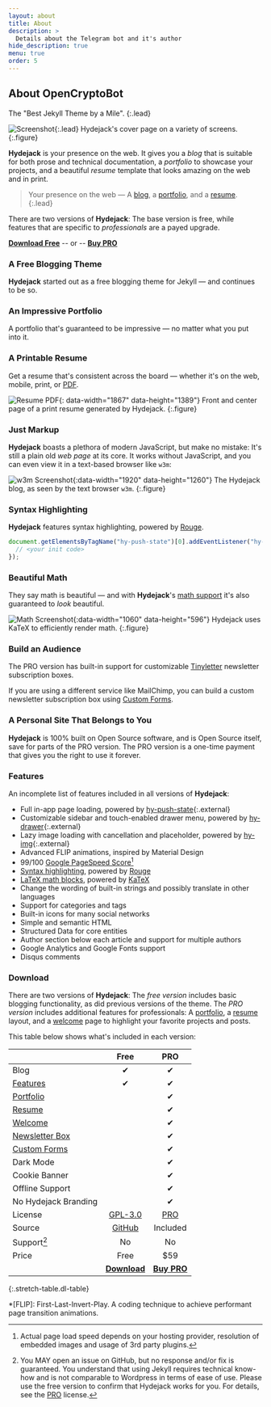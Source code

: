 ```yaml
---
layout: about
title: About
description: >
  Details about the Telegram bot and it's author
hide_description: true
menu: true
order: 5
---
```


## About OpenCryptoBot

The "Best Jekyll Theme by a Mile".
{:.lead}

![Screenshot](assets/img/blog/hydejack-8.png){:.lead}
Hydejack's cover page on a variety of screens.
{:.figure}

**Hydejack** is your presence on the web. It gives you a *blog* that is suitable for both prose and technical documentation, a *portfolio* to showcase your projects, and a beautiful *resume* template that looks amazing on the web and in print.

> Your presence on the web — A [blog], a [portfolio], and a [resume].
{:.lead}

There are two versions of **Hydejack**: The base version is free, while features that are specific to *professionals* are a payed upgrade.

[**Download Free**][kit]
-- or --
[**Buy PRO**][buy]


### A Free Blogging Theme
**Hydejack** started out as a free blogging theme for Jekyll — and continues to be so.

<!--posts-->


### An Impressive Portfolio
A portfolio that's guaranteed to be impressive — no matter what you put into it.

<!--projects-->


### A Printable Resume
Get a resume that's consistent across the board — whether it's on the web, mobile, print, or [PDF](assets/Resume.pdf).

![Resume PDF](assets/img/blog/resume.png){: data-width="1867" data-height="1389"}
Front and center page of a print resume generated by Hydejack.
{:.figure}


### Just Markup
**Hydejack** boasts a plethora of modern JavaScript, but make no mistake: It's still a plain old *web page* at its core. It works without JavaScript, and you can even view it in a text-based browser like `w3m`:

![w3m Screenshot](assets/img/blog/w3m.png){:data-width="1920" data-height="1260"}
The Hydejack blog, as seen by the text browser `w3m`.
{:.figure}


### Syntax Highlighting
**Hydejack** features syntax highlighting, powered by [Rouge].

```js
document.getElementsByTagName("hy-push-state")[0].addEventListener("hy-push-state-load", function() {
  // <your init code>
});
```


### Beautiful Math
They say math is beautiful — and with **Hydejack**'s [math support][latex] it's also guaranteed to *look* beautiful.

![Math Screenshot](assets/img/blog/example-content-iii.jpg){:data-width="1060" data-height="596"}
Hydejack uses KaTeX to efficiently render math.
{:.figure}

<!-- $$
\begin{aligned}
  \phi(x,y) &= \phi \left(\sum_{i=1}^n x_ie_i, \sum_{j=1}^n y_je_j \right) \\[2em]
            &= \sum_{i=1}^n \sum_{j=1}^n x_i y_j \phi(e_i, e_j)            \\[2em]
            &= (x_1, \ldots, x_n)
               \left(\begin{array}{ccc}
                 \phi(e_1, e_1)  & \cdots & \phi(e_1, e_n) \\
                 \vdots          & \ddots & \vdots         \\
                 \phi(e_n, e_1)  & \cdots & \phi(e_n, e_n)
               \end{array}\right)
               \left(\begin{array}{c}
                 y_1    \\
                 \vdots \\
                 y_n
               \end{array}\right)
\end{aligned}
$$ -->


### Build an Audience
The PRO version has built-in support for customizable [Tinyletter] newsletter subscription boxes.

If you are using a different service like MailChimp, you can build a custom newsletter subscription box using [Custom Forms][forms].


### A Personal Site That Belongs to You
**Hydejack** is 100% built on Open Source software, and is Open Source itself, save for parts of the PRO version. The PRO version is a one-time payment that gives you the right to use it forever.


### Features
An incomplete list of features included in all versions of **Hydejack**:

* Full in-app page loading, powered by [hy-push-state]{:.external}
* Customizable sidebar and touch-enabled drawer menu, powered by [hy-drawer]{:.external}
* Lazy image loading with cancellation and placeholder, powered by [hy-img]{:.external}
* Advanced FLIP animations, inspired by Material Design
* 99/100 [Google PageSpeed Score][gpss][^2]
* [Syntax highlighting](#syntax-highlighting), powered by [Rouge]
* [LaTeX math blocks][latex], powered by [KaTeX]
* Change the wording of built-in strings and possibly translate in other languages
* Support for categories and tags
* Built-in icons for many social networks
* Simple and semantic HTML
* Structured Data for core entities
* Author section below each article and support for multiple authors
* Google Analytics and Google Fonts support
* Disqus comments


### Download
There are two versions of **Hydejack**: The *free version* includes basic blogging functionality, as did previous versions of the theme.
The *PRO version* includes additional features for professionals:
A [portfolio], a [resume] layout, and a [welcome] page to highlight your favorite projects and posts.

This table below shows what's included in each version:

|                        | Free           | PRO      |
|:-----------------------|:--------------:|:--------:|
| Blog                   | &#x2714;       | &#x2714; |
| [Features]             | &#x2714;       | &#x2714; |
| [Portfolio]            |                | &#x2714; |
| [Resume]               |                | &#x2714; |
| [Welcome]              |                | &#x2714; |
| [Newsletter Box][news] |                | &#x2714; |
| [Custom Forms][forms]  |                | &#x2714; |
| Dark Mode              |                | &#x2714; |
| Cookie Banner          |                | &#x2714; |
| Offline Support        |                | &#x2714; |
| No Hydejack Branding   |                | &#x2714; |
| License                | [GPL-3.0][lic] | [PRO]    |
| Source                 | [GitHub][src]  | Included |
| Support[^1]            | No             | No       |
| Price                  | Free           | $59      |
| | [**Download**][kit] | [**Buy PRO**][buy] |
{:.stretch-table.dl-table}

[^1]: You MAY open an issue on GitHub, but no response and/or fix is guaranteed.
      You understand that using Jekyll requires technical know-how and is not comparable to Wordpress in terms of ease of use. Please use the free version to confirm that Hydejack works for you. For details, see the [PRO] license.

[^2]: Actual page load speed depends on your hosting provider, resolution of embedded images and usage of 3rd party plugins.

[blog]: https://hydejack.com/blog/
[portfolio]: https://hydejack.com/projects/
[resume]: https://hydejack.com/resume/
[download]: https://hydejack.com/download/
[welcome]: https://hydejack.com/
[forms]: https://hydejack.com/forms-by-example/

[features]: #features
[news]: #build-an-audience
[syntax]: #syntax-highlighting
[latex]: example/_posts/2018-06-01-example-content-iii.md#math

[lic]: https://hydejack.com/LICENSE/
[pro]: https://hydejack.com/licenses/PRO/
[docs]: https://hydejack.com/docs/

[kit]: https://github.com/qwtel/hy-starter-kit/archive/master.zip
[src]: https://github.com/qwtel/hydejack
[gem]: https://rubygems.org/gems/jekyll-theme-hydejack
[buy]: https://app.simplegoods.co/i/NATYVLYT

[gpss]: https://developers.google.com/speed/pagespeed/insights/?url=https%3A%2F%2Fhydejack.com%2F
[hy-push-state]: https://qwtel.com/hy-push-state/
[hy-drawer]: https://qwtel.com/hy-drawer/
[hy-img]: https://qwtel.com/hy-img/
[rouge]: http://rouge.jneen.net
[katex]: https://khan.github.io/KaTeX/
[tinyletter]: https://tinyletter.com/

*[FLIP]: First-Last-Invert-Play. A coding technique to achieve performant page transition animations.
